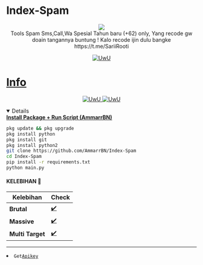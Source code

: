 # Index-Spam
<p align="center">
<img src="https://img.shields.io/static/v1?label=Author&color=green&message=./AmmarExploit &logo=Acclaim&logoColor=white&style=for-the-badge"><br>
Tools Spam Sms,Call,Wa Spesial Tahun baru (+62) only,
Yang recode gw doain tangannya buntung !
Kalo recode ijin dulu bangke
https://t.me/SariiRooti
</p>
<p align="center">
  <a href="https://github.com/AmmarrBN"><img src="http://readme-typing-svg.herokuapp.com?color=FFFFFF&center=true&vCenter=true&multiline=false&lines=Minimal+Kasi+Star+lah+kontol+!" alt="UwU">
</p>

# Info
<p align="center">
  <a href="https://github.com/AmmarrBN"><img src="http://readme-typing-svg.herokuapp.com?color=FFFFFF&center=true&vCenter=true&multiline=false&lines=Sewaktu+waktu+tools+ini+akan" alt="UwU">
  <a href="https://github.com/AmmarrBN"><img src="http://readme-typing-svg.herokuapp.com?color=FFFFFF&center=true&vCenter=true&multiline=false&lines=expired+jadi+gunakan+dengan+bijak+!" alt="UwU">
</p>

<details open>
  <summary><strong> Install Package + Run Script (AmmarrBN)</strong></summary>

  ```bash
  pkg update && pkg upgrade
  pkg install python
  pkg install git
  pkg install python2
  git clone https://github.com/AmmarrBN/Index-Spam
  cd Index-Spam
  pip install -r requirements.txt
  python main.py
  ```
  </details>

#### KELEBIHAN 📍
| Kelebihan | Check |
|--------|--------|
| **Brutal** |[✔️](https://github.com/AmmarrBN) |
| **Massive** |[✔️](https://github.com/AmmarrBN) |
| **Multi Target** |[✔️](https://github.com/AmmarrBN) |
---------

<li><code>Get<a href="https://karyawan.co.id/Ylcdv5zjf">Apikey</a></code></li>
